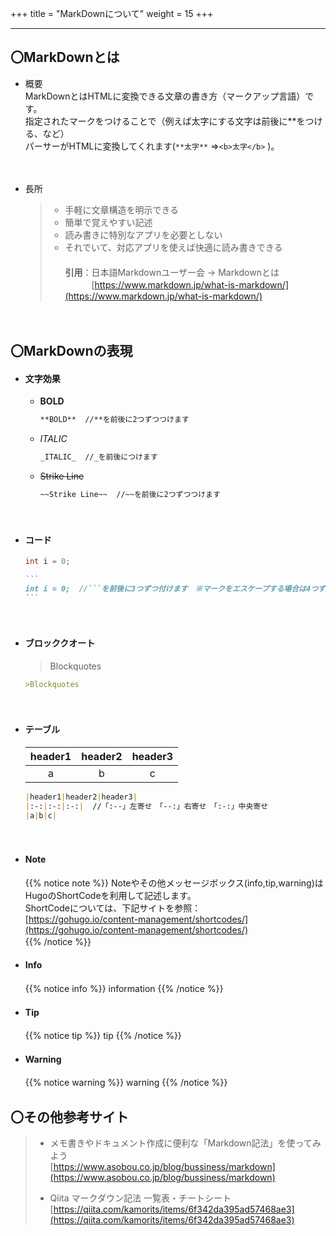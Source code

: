 +++
title = "MarkDownについて"
weight = 15
+++

---
## 〇MarkDownとは  

+ 概要  
  MarkDownとはHTMLに変換できる文章の書き方（マークアップ言語）です。    
  指定されたマークをつけることで（例えば太字にする文字は前後に**をつける、など）   
  パーサーがHTMLに変換してくれます(```**太字**``` ⇒```<b>太字</b>``` )。  

　

+ 長所  
  >* 手軽に文章構造を明示できる
  >* 簡単で覚えやすい記述
  >* 読み書きに特別なアプリを必要としない
  >* それでいて、対応アプリを使えば快適に読み書きできる　  
  >　  
  >**引用**：日本語Markdownユーザー会 -> Markdownとは  
  >　　　[https://www.markdown.jp/what-is-markdown/](https://www.markdown.jp/what-is-markdown/)


　
## 〇MarkDownの表現 

+ #### 文字効果
  - **BOLD**
    ``` markdown
    **BOLD**  //**を前後に2つずつつけます
    ```

  - _ITALIC_  
    ``` markdown
    _ITALIC_  //_を前後につけます
    ```  
     
  - ~~Strike Line~~
    ``` markdown
    ~~Strike Line~~  //~~を前後に2つずつつけます
    ```    
　

+ #### コード
  ``` java
  int i = 0;
  ```
  ```` markdown
  ``` 
  int i = 0;  //```を前後に3つずつ付けます　※マークをエスケープする場合は4つずつ
  ```
  ````
　

+ #### ブロッククオート
  >Blockquotes
  
  ``` markdown
  >Blockquotes
  ```
　

+ #### テーブル  
  |header1|header2|header3|
  |:--:|:--:|:--:|
  |a|b|c|  

  ``` markdown
  |header1|header2|header3|
  |:-:|:-:|:-:|  //「:--」左寄せ　「--:」右寄せ　「:-:」中央寄せ
  |a|b|c|  
  ```
　

+ #### Note
  {{% notice note %}}
  Noteやその他メッセージボックス(info,tip,warning)はHugoのShortCodeを利用して記述します。  
  ShortCodeについては、下記サイトを参照：  
  [https://gohugo.io/content-management/shortcodes/](https://gohugo.io/content-management/shortcodes/)  
  {{% /notice %}}
　

+ #### Info
  {{% notice info %}}
  information
  {{% /notice %}}
　

+ #### Tip
  {{% notice tip %}}
  tip
  {{% /notice %}}
　

+ #### Warning
  {{% notice warning %}}
  warning
  {{% /notice %}}
　

## 〇その他参考サイト 
>+ メモ書きやドキュメント作成に便利な「Markdown記法」を使ってみよう  
> [https://www.asobou.co.jp/blog/bussiness/markdown](https://www.asobou.co.jp/blog/bussiness/markdown)
> 
>+ Qiita マークダウン記法 一覧表・チートシート  
> [https://qiita.com/kamorits/items/6f342da395ad57468ae3](https://qiita.com/kamorits/items/6f342da395ad57468ae3)  
>
